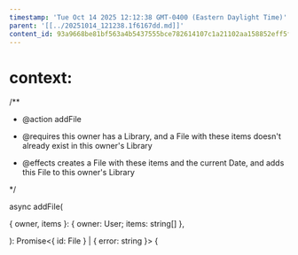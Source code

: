 ```yaml
---
timestamp: 'Tue Oct 14 2025 12:12:38 GMT-0400 (Eastern Daylight Time)'
parent: '[[../20251014_121238.1f6167dd.md]]'
content_id: 93a9668be81bf563a4b5437555bce782614107c1a21102aa158852eff5f775ba
---
```


# context:

/\*\*

* @action addFile

* @requires this owner has a Library, and a File with these items doesn't already exist in this owner's Library

* @effects creates a File with these items and the current Date, and adds this File to this owner's Library

\*/

async addFile(

{ owner, items }: { owner: User; items: string\[] },

): Promise<{ id: File } | { error: string }> {
